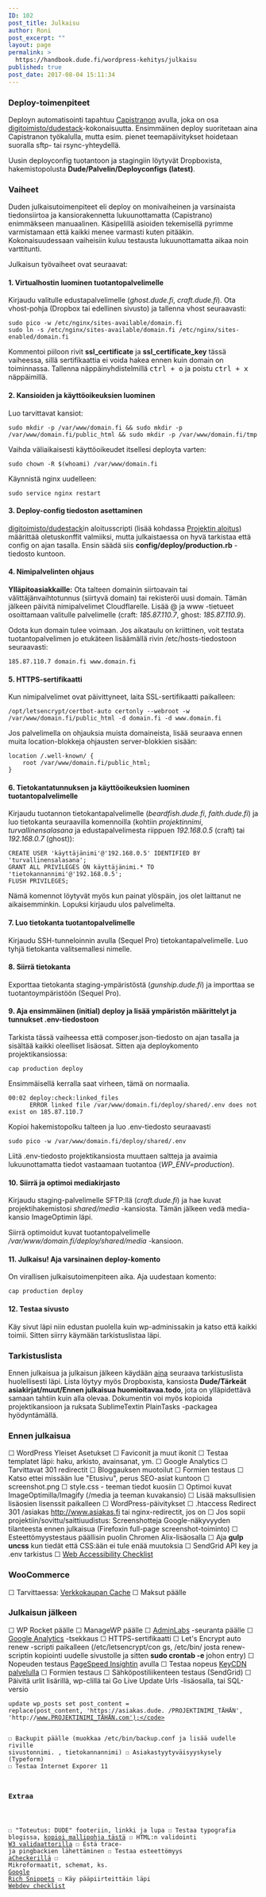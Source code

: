 ```yaml
---
ID: 102
post_title: Julkaisu
author: Roni
post_excerpt: ""
layout: page
permalink: >
  https://handbook.dude.fi/wordpress-kehitys/julkaisu
published: true
post_date: 2017-08-04 15:11:34
---
```

<h3>Deploy-toimenpiteet</h3>

Deployn automatisointi tapahtuu <a href="http://capistranorb.com/">Capistranon</a> avulla, joka on osa <a href="https://github.com/digitoimistodude/dudestack" class="github">digitoimisto/dudestack</a>-kokonaisuutta. Ensimmäinen deploy suoritetaan aina Capistranon työkalulla, mutta esim. pienet teemapäivitykset hoidetaan suoralla sftp- tai rsync-yhteydellä.

Uusin deployconfig tuotantoon ja stagingiin löytyvät Dropboxista, hakemistopolusta <b>Dude/Palvelin/Deployconfigs (latest)</b>.

<h3>Vaiheet</h3>

Duden julkaisutoimenpiteet eli deploy on monivaiheinen ja varsinaista tiedonsiirtoa ja kansiorakennetta lukuunottamatta (Capistrano) enimmäkseen manuaalinen. Käsipelillä asioiden tekemisellä pyrimme varmistamaan että kaikki menee varmasti kuten pitääkin. Kokonaisuudessaan vaiheisiin kuluu testausta lukuunottamatta aikaa noin varttitunti.

Julkaisun työvaiheet ovat seuraavat:

<h4>1. Virtualhostin luominen tuotantopalvelimelle</h4>

Kirjaudu valitulle edustapalvelimelle (<i>ghost.dude.fi</i>, <i>craft.dude.fi</i>). Ota vhost-pohja (Dropbox tai edellinen sivusto) ja tallenna vhost seuraavasti:

<pre class="language-bash"><code>sudo pico -w /etc/nginx/sites-available/domain.fi
sudo ln -s /etc/nginx/sites-available/domain.fi /etc/nginx/sites-enabled/domain.fi</code></pre>

Kommentoi piiloon rivit <b>ssl_certificate</b> ja <b>ssl_certificate_key</b> tässä vaiheessa, sillä sertifikaattia ei voida hakea ennen kuin domain on toiminnassa. Tallenna näppäinyhdistelmillä <kbd>ctrl + o</kbd> ja poistu <kbd>ctrl + x</kbd> näppäimillä.

<h4>2. Kansioiden ja käyttöoikeuksien luominen</h4>

Luo tarvittavat kansiot:

<pre class="language-bash"><code>sudo mkdir -p /var/www/domain.fi && sudo mkdir -p /var/www/domain.fi/public_html && sudo mkdir -p /var/www/domain.fi/tmp</code></pre>

Vaihda väliaikaisesti käyttöoikeudet itsellesi deployta varten:

<pre class="language-bash"><code>sudo chown -R $(whoami) /var/www/domain.fi</code></pre>

Käynnistä nginx uudelleen:
<pre class="language-bash"><code>sudo service nginx restart</code></pre>

<h4>3. Deploy-config tiedoston asettaminen</h4>

<a href="https://github.com/digitoimistodude/dudestack" class="github">digitoimisto/dudestack</a>in aloitusscripti (lisää kohdassa <a href="https://handbook.dude.fi/wordpress-kehitys/projektin-aloitus">Projektin aloitus</a>) määrittää oletuskonffit valmiiksi, mutta julkaistaessa on hyvä tarkistaa että config on ajan tasalla. Ensin säädä siis <b>config/deploy/production.rb</b> -tiedosto kuntoon.

<h4>4. Nimipalvelinten ohjaus</h4>

<b>Ylläpitoasiakkaille:</b> Ota talteen domainin siirtoavain tai välittäjänvaihtotunnus (siirtyvä domain) tai rekisteröi uusi domain. Tämän jälkeen päivitä nimipalvelimet Cloudflarelle. Lisää @ ja www -tietueet osoittamaan valitulle palvelimelle (craft: <i>185.87.110.7</i>, ghost: <i>185.87.110.9</i>).

Odota kun domain tulee voimaan. Jos aikataulu on kriittinen, voit testata tuotantopalvelimen jo etukäteen lisäämällä rivin /etc/hosts-tiedostoon seuraavasti:

<pre class="language-bash"><code>185.87.110.7 domain.fi www.domain.fi</code></pre>

<h4>5. HTTPS-sertifikaatti</h4>

Kun nimipalvelimet ovat päivittyneet, laita SSL-sertifikaatti paikalleen:

<pre class="language-bash"><code>/opt/letsencrypt/certbot-auto certonly --webroot -w /var/www/domain.fi/public_html -d domain.fi -d www.domain.fi</code></pre>

Jos palvelimella on ohjauksia muista domaineista, lisää seuraava ennen muita location-blokkeja ohjausten server-blokkien sisään:

<pre class="language-nginx"><code>location /.well-known/ {
    root /var/www/domain.fi/public_html;
}</code></pre>

<h4>6. Tietokantatunnuksen ja käyttöoikeuksien luominen tuotantopalvelimelle</h4>

Kirjaudu tuotannon tietokantapalvelimelle (<i>beardfish.dude.fi</i>, <i>faith.dude.fi</i>) ja luo tietokanta seuraavilla komennoilla (kohtiin <i>projektinnimi</i>, <i>turvallinensalasana</i> ja edustapalvelimesta riippuen <i>192.168.0.5</i> (craft) tai <i>192.168.0.7</i> (ghost)):

<pre class="language-sql"><code>CREATE USER 'käyttäjänimi'@'192.168.0.5' IDENTIFIED BY 'turvallinensalasana';
GRANT ALL PRIVILEGES ON käyttäjänimi.* TO 'tietokannannimi'@'192.168.0.5';
FLUSH PRIVILEGES;
</code></pre>

Nämä komennot löytyvät myös kun painat ylöspäin, jos olet laittanut ne aikaisemminkin. Lopuksi kirjaudu ulos palvelimelta.

<h4>7. Luo tietokanta tuotantopalvelimelle</h4>

Kirjaudu SSH-tunneloinnin avulla (Sequel Pro) tietokantapalvelimelle. Luo tyhjä tietokanta valitsemallesi nimelle.

<h4>8. Siirrä tietokanta</h4>

Exporttaa tietokanta staging-ympäristöstä (<i>gunship.dude.fi</i>) ja importtaa se tuotantoympäristöön (Sequel Pro).

<h4>9. Aja ensimmäinen (initial) deploy ja lisää ympäristön määrittelyt ja tunnukset .env-tiedostoon</h4>

Tarkista tässä vaiheessa että composer.json-tiedosto on ajan tasalla ja sisältää kaikki oleelliset lisäosat. Sitten aja deploykomento projektikansiossa:

<pre class="language-bash"><code>cap production deploy</code></pre>

Ensimmäisellä kerralla saat virheen, tämä on normaalia.

<pre class="language-bash"><code>00:02 deploy:check:linked_files
      ERROR linked file /var/www/domain.fi/deploy/shared/.env does not exist on 185.87.110.7</code></pre>

Kopioi hakemistopolku talteen ja luo .env-tiedosto seuraavasti

<pre class="language-bash"><code>sudo pico -w /var/www/domain.fi/deploy/shared/.env</code></pre>

Liitä .env-tiedosto projektikansiosta muuttaen saltteja ja avaimia lukuunottamatta tiedot vastaamaan tuotantoa (<i>WP_ENV=production</i>).

<h4>10. Siirrä ja optimoi mediakirjasto</h4>

Kirjaudu staging-palvelimelle SFTP:llä (<i>craft.dude.fi</i>) ja hae kuvat projektihakemistosi <i>shared/media</i> -kansiosta. Tämän jälkeen vedä media-kansio ImageOptimin läpi.

Siirrä optimoidut kuvat tuotantopalvelimelle <i>/var/www/domain.fi/deploy/shared/media</i> -kansioon.

<h4>11. Julkaisu! Aja varsinainen deploy-komento</h4>

On virallisen julkaisutoimenpiteen aika. Aja uudestaan komento:

<pre class="language-bash"><code>cap production deploy</code></pre>

<h4>12. Testaa sivusto</h4>

Käy sivut läpi niin edustan puolella kuin wp-adminissakin ja katso että kaikki toimii. Sitten siirry käymään tarkistuslistaa läpi.

<h3>Tarkistuslista</h3>

Ennen julkaisua ja julkaisun jälkeen käydään <u>aina</u> seuraava tarkistuslista huolellisesti läpi. Lista löytyy myös Dropboxista, kansiosta <b>Dude/Tärkeät asiakirjat/muut/Ennen julkaisua huomioitavaa.todo</b>, jota on ylläpidettävä samaan tahtiin kuin alla olevaa. Dokumentin voi myös kopioida projektikansioon ja ruksata SublimeTextin PlainTasks -packagea hyödyntämällä.

<h3>Ennen julkaisua</h3>

☐ WordPress Yleiset Asetukset
☐ Faviconit ja muut ikonit
☐ Testaa templatet läpi: haku, arkisto, avainsanat, ym.
☐ Google Analytics
☐ Tarvittavat 301 redirectit
☐ Bloggauksen muotoilut
☐ Formien testaus
☐ Katso ettei missään lue "Etusivu", perus SEO-asiat kuntoon
☐ screenshot.png
☐ style.css - teeman tiedot kuosiin
☐ Optimoi kuvat ImageOptimilla/Imagify (/media ja teeman kuvakansio)
☐ Lisää maksullisien lisäosien lisenssit paikalleen
☐ WordPress-päivitykset
☐ .htaccess Redirect 301 /asiakas http://www.asiakas.fi tai nginx-redirectit, jos on
☐ Jos sopii projektiin/sovittu/saittiuudistus: Screenshotteja Google-näkyvyyden tilanteesta ennen julkaisua (Firefoxin full-page screenshot-toiminto)
☐ Esteettömyystestaus päällisin puolin Chromen Alix-lisäosalla
☐ Aja <b>gulp uncss</b> kun tiedät että CSS:ään ei tule enää muutoksia
☐ SendGrid API key ja .env tarkistus
☐ <a href="http://a11yproject.com/checklist.html">Web Accessibility Checklist</a>

<h3>WooCommerce</h3>

☐ Tarvittaessa: <a href="http://docs.wp-rocket.me/article/27-using-wp-rocket-on-your- ecommerce-site">Verkkokaupan Cache</a>
☐ Maksut päälle

<h3>Julkaisun jälkeen</h3>

☐ WP Rocket päälle
☐ ManageWP päälle
☐ <a href="https://dashboard.adminlabs.com/">AdminLabs</a> -seuranta päälle
☐ <a href="https://analytics.google.com/analytics/web/">Google Analytics</a> -tsekkaus
☐ HTTPS-sertifikaatti
☐ Let's Encrypt auto renew -scripti paikalleen (/etc/letsencrypt/con gs, /etc/bin/ josta renew-scriptin kopiointi uudelle sivustolle ja sitten <b>sudo crontab -e</b> johon entry)
☐ Nopeuden testaus <a href="http://developers.google.com/speed/pagespeed/insights/">PageSpeed Insightin</a> avulla
☐ Testaa nopeus <a href="https://tools.keycdn.com/speed">KeyCDN palvelulla</a>
☐ Formien testaus
☐ Sähköpostiliikenteen testaus (SendGrid)
☐ Päivitä urlit lisärillä, wp-clillä tai Go Live Update Urls -lisäosalla, tai SQL-versio <pre class="language-sql"><code>update wp_posts set post_content = replace(post_content, 'https:\/\/asiakas.dude. \/PROJEKTINIMI_TÄHÄN', 'http:\/\/www.PROJEKTINIMI_TÄHÄN.com');</code></pre>
☐ Backupit päälle (muokkaa /etc/bin/backup.conf ja lisää uudelle riville sivustonnimi. , tietokannannimi)
☐ Asiakastyytyväisyyskysely (Typeform)
☐ Testaa Internet Exporer 11

<h3>Extraa</h3>

☐ "Toteutus: DUDE" footeriin, linkki ja lupa
☐ Testaa typografia blogissa, <a href="https://dudetest.xyz/air/wp/wp-admin/post.php?
post=1134&action=edit">kopioi mallipohja tästä</a>
☐ HTML:n validointi <a href="https://validator.w3.org/">W3 validaattorilla</a>
☐ Estä trace- ja pingbackien lähettäminen
☐ Testaa esteettömyys <a href="http://achecker.ca/checker/index.php">aCheckerillä</a>
☐ Mikroformaatit, schemat, ks. <a href="http://www.google.com/webmasters/tools/richsnippets">Google Rich Snippets</a>
☐ Käy pääpiirteittäin läpi <a href="http://webdevchecklist.com/">Webdev checklist</a>